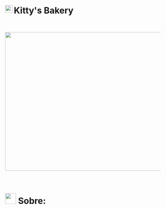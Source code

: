# <img align="left" src="https://media2.giphy.com/media/QssGEmpkyEOhBCb7e1/giphy.gif?cid=ecf05e47a0n3gi1bfqntqmob8g9aid1oyj2wr3ds3mg700bl&rid=giphy.gif" width ="25"> Kitty's Bakery
<br>
</br>

<div align= center>
  
<img height = 450 width = 850 src= "https://github.com/DeniseFer/Kitty-s-MFDS/assets/124710256/79286eb7-d713-4705-811f-5ba15a7d5e9a"/>


</div>
<br>
</br>

# <img src="https://media.giphy.com/media/iY8CRBdQXODJSCERIr/giphy.gif" width="35"><b> Sobre: </b>
